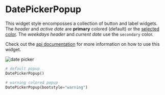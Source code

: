 # DatePickerPopup

This widget style encomposses a collection of button and label widgets. The _header_ and _active date_ are **primary** colored (default) or the [selected color](index.md#colors). The _weekdays header_ and _current date_ use the `secondary` color.

Check out the [api documentation](../../api/dialogs/datepickerpopup) for more information on how to use this widget.

![date picker](../assets/widget-styles/date-picker-popup.gif)

```python
# default popup
DatePickerPopup()

# warning colored popup
DatePickerPopup(bootstyle="warning")
```